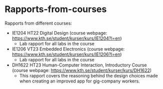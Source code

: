 # Rapports-from-courses
Rapports from different courses:
- IE1204 HT22 Digital Design (course webpage: https://www.kth.se/student/kurser/kurs/IE1204?l=en)
    - Lab rapport for all labs in the course
- IE1206 VT23 Embedded Electronics (course webpage: https://www.kth.se/student/kurser/kurs/IE1206?l=en)
    - Lab rapport for all labs in the course
- DH1622 HT23 Human-Computer Interaction, Introductory Course (course webpage: https://www.kth.se/student/kurser/kurs/DH1622)
    - This rapport covers the reasoning behind the design choices made when creating an improved app for gig-company workers. 
